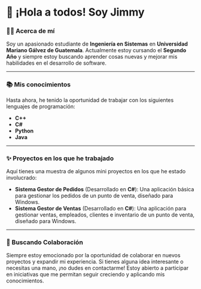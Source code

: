 # 👋 ¡Hola a todos! Soy Jimmy

### 👨‍💻 Acerca de mí

Soy un apasionado estudiante de **Ingeniería en Sistemas** en **Universidad Mariano Gálvez de Guatemala**. Actualmente estoy cursando el **Segundo Año** y siempre estoy buscando aprender cosas nuevas y mejorar mis habilidades en el desarrollo de software.

---

### 📚 Mis conocimientos

Hasta ahora, he tenido la oportunidad de trabajar con los siguientes lenguajes de programación:

* **C++**
* **C#**
* **Python**
* **Java**

---

### ✨ Proyectos en los que he trabajado

Aquí tienes una muestra de algunos mini proyectos en los que he estado involucrado:

* **Sistema Gestor de Pedidos** (Desarrollado en **C#**): Una aplicación básica para gestionar los pedidos de un punto de venta, diseñado para Windows.
* **Sistema Gestor de Ventas** (Desarrollado en **C#**): Una aplicación para gestionar ventas, empleados, clientes e inventario de un punto de venta, diseñado para Windows.

---

### 🚀 Buscando Colaboración

Siempre estoy emocionado por la oportunidad de colaborar en nuevos proyectos y expandir mi experiencia. Si tienes alguna idea interesante o necesitas una mano, ¡no dudes en contactarme! Estoy abierto a participar en iniciativas que me permitan seguir creciendo y aplicando mis conocimientos.
